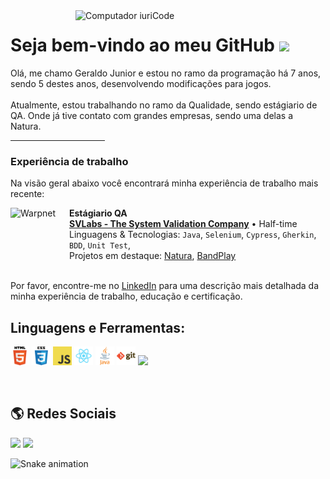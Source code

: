 <img src="https://raw.githubusercontent.com/MicaelliMedeiros/micaellimedeiros/master/image/computer-illustration.png" min-width="400px" max-width="400px" width="400px" align="right" alt="Computador iuriCode">

<h1>Seja bem-vindo ao meu GitHub <img src="https://media.giphy.com/media/hvRJCLFzcasrR4ia7z/giphy.gif" width="28"></h1>
<p align="left">Olá, me chamo Geraldo Junior e estou no ramo da programação há 7 anos, <br> sendo 5 destes anos, desenvolvendo modificações para jogos.
<br><br>Atualmente, estou trabalhando no ramo da Qualidade, sendo estágiario de QA. Onde já tive contato com grandes empresas, sendo uma delas a Natura.</p>

<hr width="30%">

### Experiência de trabalho
Na visão geral abaixo você encontrará minha experiência de trabalho mais recente:

[<img align="left" height="94px" width="94px" alt="Warpnet" src="https://www.spacex.com/static/images/share.jpg"/>](https://www.spacex.com/)

**Estágiario QA** \
[**SVLabs - The System Validation Company**](https://www.spacex.com/) • Half-time \
Linguagens & Tecnologias: `Java`, `Selenium`, `Cypress`, `Gherkin`, `BDD`, `Unit Test`,\
Projetos em destaque: [Natura](https://www.natura.com.br/), [BandPlay](https://bandplay.com/home)
<br/>
<br/>

Por favor, encontre-me no [LinkedIn](https://www.linkedin.com/in/put-here-your-username/) para uma descrição mais detalhada da minha experiência de trabalho, educação e certificação.


## **Linguagens e Ferramentas:**  

<p align="center">

<code><img height="30" src="https://raw.githubusercontent.com/github/explore/80688e429a7d4ef2fca1e82350fe8e3517d3494d/topics/html/html.png"></code>
<code><img height="30" src="https://raw.githubusercontent.com/github/explore/80688e429a7d4ef2fca1e82350fe8e3517d3494d/topics/css/css.png"></code>
<code><img height="30" src="https://raw.githubusercontent.com/github/explore/80688e429a7d4ef2fca1e82350fe8e3517d3494d/topics/javascript/javascript.png"></code>
<code><img height="30" src="https://raw.githubusercontent.com/github/explore/80688e429a7d4ef2fca1e82350fe8e3517d3494d/topics/react/react.png"></code>
<code><img height="30" src="https://raw.githubusercontent.com/github/explore/80688e429a7d4ef2fca1e82350fe8e3517d3494d/topics/java/java.png"></code>
<code><img height="30" src="https://raw.githubusercontent.com/github/explore/80688e429a7d4ef2fca1e82350fe8e3517d3494d/topics/git/git.png"></code>
<code><img height="30" src="https://cdn.jsdelivr.net/gh/devicons/devicon/icons/selenium/selenium-original.svg" /></code>
</p>

<br>

## :earth_americas: **Redes Sociais**

<p align="left">

  <a href="#" alt="Linkedin">
  <img src="https://img.shields.io/badge/-Linkedin-0e76a8?style=flat-square&logo=Linkedin&logoColor=white&link=https://www.linkedin.com/in/geraldo-junior03/" /></a>

  <a href="#" alt="WhatsApp">
  <img src="https://img.shields.io/badge/-WhatsApp-25d366?style=flat-square&labelColor=25d366&logo=whatsapp&logoColor=white&link=API-DO-SEU-WHATSAPP"/></a>

</p>  
          


  ![Snake animation](https://github.com/geraldojunior03/geraldojunior03/blob/output/github-contribution-grid-snake.svg)
